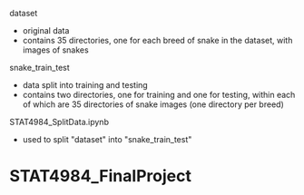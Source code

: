 dataset 
- original data
- contains 35 directories, one for each breed of snake in the dataset, with images of snakes

snake\_train\_test
- data split into training and testing
- contains two directories, one for training and one for testing, within each of which are 35 directories of snake images (one directory per breed)

STAT4984\_SplitData.ipynb
- used to split "dataset" into "snake\_train\_test"

# STAT4984_FinalProject
